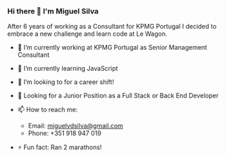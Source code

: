 ### Hi there 👋 I'm Miguel Silva

After 6 years of working as a Consultant for KPMG Portugal I decided to embrace a new challenge and learn code at Le Wagon. 

- 🔭 I’m currently working at KPMG Portugal as Senior Management Consultant
- 🌱 I’m currently learning JavaScript
- 👯 I’m looking to for a career shift!
- 💬 Looking for a Junior Position as a Full Stack or Back End Developer

- 📫 How to reach me: 
    - Email: miguelvdsilva@gmail.com
    - Phone: +351 918 947 019

- ⚡ Fun fact: Ran 2 marathons!

